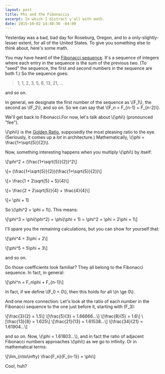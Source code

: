 ```yaml
---
layout: post
title: Phi and the Fibonaccis
excerpt: In which I distract y'all with math.
date: 2015-10-02 14:40:56 -04:00
---
```

Yesterday was a bad, bad day for Roseburg, Oregon, and to a
only-slightly-lesser extent, for all of the United States.  To give
you something else to think about, here's some math.

You may have heard of the [Fibonacci
sequence](https://en.wikipedia.org/wiki/Fibonacci_number "Wikipedia
page on Fibonacci numbers").  It's a
sequence of integers where each entry in the sequence is the sum of
the previous two.  (To "seed" the sequence, the first and second
numbers in the sequence are both 1.)  So the sequence goes:

> 1, 1, 2, 3, 5, 8, 13, 21, ...

and so on.

In general, we designate the first number of the sequence as
\\(F_1\\), the second as \\(F_2\\), and so on.  So we can say that
\\(F_n = F_{n-1} + F_{n-2}\\).

We'll get back to Fibonacci.For now, let's talk about \\(\\phi\\)
(pronounced "fee").

\\(\\phi\\) is the [Golden
Ratio](https://en.wikipedia.org/wiki/Golden_ratio "Wikipedia page on
Golden Ratio"), supposedly the most pleasing ratio to
the eye.  (Seriously, it comes up a *lot* in architecture.)
Mathematically, \\(\\phi = \\frac{1+\\sqrt{5}}{2}\\).

Now, something interesting happens when you multiply \\(\\phi\\) by
itself:

\\[\\phi^2 = (\\frac{1+\\sqrt{5}}{2})^2\\]

\\[= (\\frac{1+\\sqrt{5}}{2})(\\frac{1+\\sqrt{5}}{2})\\]

\\[= \frac{1 + 2\\sqrt{5} + 5}{4}\\]

\\[= \frac{2 + 2\\sqrt{5}}{4} + \frac{4}{4}\\]

\\[= \\phi + 1]

So \\(\\phi^2 = \\phi + 1\\).  This means:

\\[\\phi^3 = \\phi(\\phi^2) = \\phi(\\phi + 1) = \\phi^2 + \\phi =
2\\phi + 1\\]

I'll spare you the remaining calculations, but you can show for
yourself that:

\\[\\phi^4 = 3\\phi + 2\\]

\\[\\phi^5 = 5\\phi + 3\\]

and so on.

Do those coefficients look familiar?  They all belong to the Fibonacci
sequence.  In fact, in general:

\\[\\phi^n = F_n\\phi + F_{n-1}\\]

In fact, if we define \\(F_0 = 0\\), then this holds for all \\(n \ge
0\\).

And one more connection: Let's look at the ratio of each number in the
Fibonacci sequence to the one just before it, starting with \(F_3\):

\\[\\frac{3}{2} = 1.5\\]
\\[\\frac{5}{3} = 1.66666...\\]
\\[\\frac{8}{5} = 1.6\\]
\\[\\frac{13}{8} = 1.625\\]
\\[\\frac{21}{13} = 1.61538...\\]
\\[\\frac{34}{21} = 1.61904...\\]

and so on.  Now, \\(\\phi = 1.61803...\\), and in fact the ratio of
adjacent Fibonacci numbers approaches \\(\\phi\\) as we go to
infinity.  Or in mathematical terms:

\\[\\lim_{n\\to\\infty} \\frac{F_n}{F_{n-1}} = \\phi\\]

Cool, huh?
